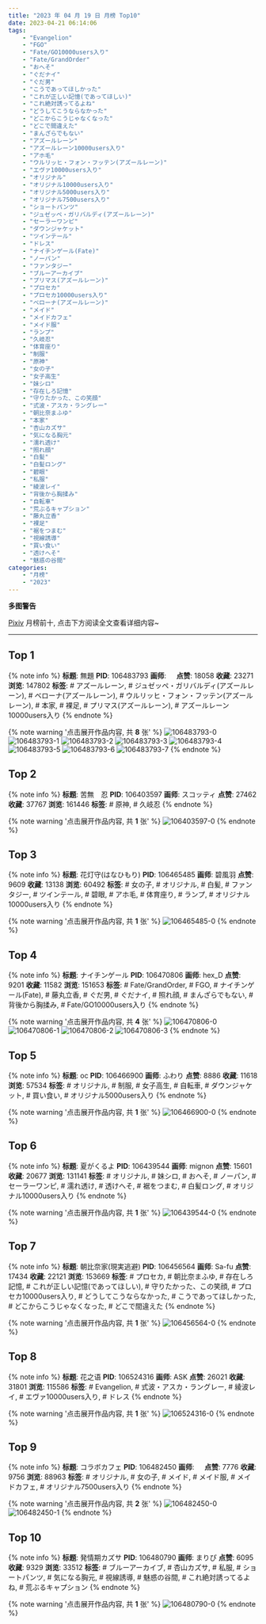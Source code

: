 ```yaml
---
title: "2023 年 04 月 19 日 月榜 Top10"
date: 2023-04-21 06:14:06
tags:
    - "Evangelion"
    - "FGO"
    - "Fate/GO10000users入り"
    - "Fate/GrandOrder"
    - "おへそ"
    - "ぐだナイ"
    - "ぐだ男"
    - "こうであってほしかった"
    - "これが正しい記憶(であってほしい)"
    - "これ絶対誘ってるよね"
    - "どうしてこうならなかった"
    - "どこからこうじゃなくなった"
    - "どこで間違えた"
    - "まんざらでもない"
    - "アズールレーン"
    - "アズールレーン10000users入り"
    - "アホ毛"
    - "ウルリッヒ・フォン・フッテン(アズールレーン)"
    - "エヴァ10000users入り"
    - "オリジナル"
    - "オリジナル10000users入り"
    - "オリジナル5000users入り"
    - "オリジナル7500users入り"
    - "ショートパンツ"
    - "ジュゼッペ・ガリバルディ(アズールレーン)"
    - "セーラーワンピ"
    - "ダウンジャケット"
    - "ツインテール"
    - "ドレス"
    - "ナイチンゲール(Fate)"
    - "ノーパン"
    - "ファンタジー"
    - "ブルーアーカイブ"
    - "プリマス(アズールレーン)"
    - "プロセカ"
    - "プロセカ10000users入り"
    - "ベローナ(アズールレーン)"
    - "メイド"
    - "メイドカフェ"
    - "メイド服"
    - "ランプ"
    - "久岐忍"
    - "体育座り"
    - "制服"
    - "原神"
    - "女の子"
    - "女子高生"
    - "妹シロ"
    - "存在しろ記憶"
    - "守りたかった、この笑顔"
    - "式波・アスカ・ラングレー"
    - "朝比奈まふゆ"
    - "本家"
    - "杏山カズサ"
    - "気になる胸元"
    - "濡れ透け"
    - "照れ顔"
    - "白髪"
    - "白髪ロング"
    - "碧眼"
    - "私服"
    - "綾波レイ"
    - "背後から胸揉み"
    - "自転車"
    - "荒ぶるキャプション"
    - "藤丸立香"
    - "裸足"
    - "裾をつまむ"
    - "視線誘導"
    - "買い食い"
    - "透けへそ"
    - "魅惑の谷間"
categories:
    - "月榜"
    - "2023"
---
```


<i class="fa fa-triangle-exclamation"></i>**多图警告**<i class="fa fa-triangle-exclamation"></i>

[Pixiv](https://www.pixiv.net/) 月榜前十, 点击下方阅读全文查看详细内容~

<!-- more -->

---

## Top 1

{% note info %}
**标题**: 無題
**PID**: 106483793 **画师**: ㅤ
**点赞**: 18058 **收藏**: 23271 **浏览**: 147802
**标签**: # アズールレーン, # ジュゼッペ・ガリバルディ(アズールレーン), # ベローナ(アズールレーン), # ウルリッヒ・フォン・フッテン(アズールレーン), # 本家, # 裸足, # プリマス(アズールレーン), # アズールレーン10000users入り
{% endnote %}

{% note warning '点击展开作品内容, 共 **8** 张' %}
![106483793-0](https://i.pixiv.re/img-original/img/2023/03/23/18/50/22/106483793_p0.jpg)
![106483793-1](https://i.pixiv.re/img-original/img/2023/03/23/18/50/22/106483793_p1.jpg)
![106483793-2](https://i.pixiv.re/img-original/img/2023/03/23/18/50/22/106483793_p2.jpg)
![106483793-3](https://i.pixiv.re/img-original/img/2023/03/23/18/50/22/106483793_p3.jpg)
![106483793-4](https://i.pixiv.re/img-original/img/2023/03/23/18/50/22/106483793_p4.jpg)
![106483793-5](https://i.pixiv.re/img-original/img/2023/03/23/18/50/22/106483793_p5.jpg)
![106483793-6](https://i.pixiv.re/img-original/img/2023/03/23/18/50/22/106483793_p6.jpg)
![106483793-7](https://i.pixiv.re/img-original/img/2023/03/23/18/50/22/106483793_p7.jpg)
{% endnote %}

## Top 2

{% note info %}
**标题**: 苦無　忍
**PID**: 106403597 **画师**: スコッティ
**点赞**: 27462 **收藏**: 37767 **浏览**: 161446
**标签**: # 原神, # 久岐忍
{% endnote %}

{% note warning '点击展开作品内容, 共 **1** 张' %}
![106403597-0](https://i.pixiv.re/img-original/img/2023/03/21/00/00/36/106403597_p0.jpg)
{% endnote %}

## Top 3

{% note info %}
**标题**: 花灯守(はなひもり)
**PID**: 106465485 **画师**: 碧風羽
**点赞**: 9609 **收藏**: 13138 **浏览**: 60492
**标签**: # 女の子, # オリジナル, # 白髪, # ファンタジー, # ツインテール, # 碧眼, # アホ毛, # 体育座り, # ランプ, # オリジナル10000users入り
{% endnote %}

{% note warning '点击展开作品内容, 共 **1** 张' %}
![106465485-0](https://i.pixiv.re/img-original/img/2023/03/23/00/01/47/106465485_p0.jpg)
{% endnote %}

## Top 4

{% note info %}
**标题**: ナイチンゲール
**PID**: 106470806 **画师**: hex_D
**点赞**: 9201 **收藏**: 11582 **浏览**: 151653
**标签**: # Fate/GrandOrder, # FGO, # ナイチンゲール(Fate), # 藤丸立香, # ぐだ男, # ぐだナイ, # 照れ顔, # まんざらでもない, # 背後から胸揉み, # Fate/GO10000users入り
{% endnote %}

{% note warning '点击展开作品内容, 共 **4** 张' %}
![106470806-0](https://i.pixiv.re/img-original/img/2023/03/23/04/18/28/106470806_p0.jpg)
![106470806-1](https://i.pixiv.re/img-original/img/2023/03/23/04/18/28/106470806_p1.jpg)
![106470806-2](https://i.pixiv.re/img-original/img/2023/03/23/04/18/28/106470806_p2.jpg)
![106470806-3](https://i.pixiv.re/img-original/img/2023/03/23/04/18/28/106470806_p3.jpg)
{% endnote %}

## Top 5

{% note info %}
**标题**: oc
**PID**: 106466900 **画师**: ふわり
**点赞**: 8886 **收藏**: 11618 **浏览**: 57534
**标签**: # オリジナル, # 制服, # 女子高生, # 自転車, # ダウンジャケット, # 買い食い, # オリジナル5000users入り
{% endnote %}

{% note warning '点击展开作品内容, 共 **1** 张' %}
![106466900-0](https://i.pixiv.re/img-original/img/2023/03/23/00/43/11/106466900_p0.jpg)
{% endnote %}

## Top 6

{% note info %}
**标题**: 夏がくるよ
**PID**: 106439544 **画师**: mignon
**点赞**: 15601 **收藏**: 20677 **浏览**: 131141
**标签**: # オリジナル, # 妹シロ, # おへそ, # ノーパン, # セーラーワンピ, # 濡れ透け, # 透けへそ, # 裾をつまむ, # 白髪ロング, # オリジナル10000users入り
{% endnote %}

{% note warning '点击展开作品内容, 共 **1** 张' %}
![106439544-0](https://i.pixiv.re/img-original/img/2023/03/22/01/38/04/106439544_p0.jpg)
{% endnote %}

## Top 7

{% note info %}
**标题**: 朝比奈家(現実逃避)
**PID**: 106456564 **画师**: Sa-fu
**点赞**: 17434 **收藏**: 22121 **浏览**: 153669
**标签**: # プロセカ, # 朝比奈まふゆ, # 存在しろ記憶, # これが正しい記憶(であってほしい), # 守りたかった、この笑顔, # プロセカ10000users入り, # どうしてこうならなかった, # こうであってほしかった, # どこからこうじゃなくなった, # どこで間違えた
{% endnote %}

{% note warning '点击展开作品内容, 共 **1** 张' %}
![106456564-0](https://i.pixiv.re/img-original/img/2023/03/22/19/47/05/106456564_p0.jpg)
{% endnote %}

## Top 8

{% note info %}
**标题**: 花之语
**PID**: 106524316 **画师**: ASK
**点赞**: 26021 **收藏**: 31801 **浏览**: 115586
**标签**: # Evangelion, # 式波・アスカ・ラングレー, # 綾波レイ, # エヴァ10000users入り, # ドレス
{% endnote %}

{% note warning '点击展开作品内容, 共 **1** 张' %}
![106524316-0](https://i.pixiv.re/img-original/img/2023/03/25/00/01/14/106524316_p0.png)
{% endnote %}

## Top 9

{% note info %}
**标题**: コラボカフェ
**PID**: 106482450 **画师**: ㅤ
**点赞**: 7776 **收藏**: 9756 **浏览**: 88963
**标签**: # オリジナル, # 女の子, # メイド, # メイド服, # メイドカフェ, # オリジナル7500users入り
{% endnote %}

{% note warning '点击展开作品内容, 共 **2** 张' %}
![106482450-0](https://i.pixiv.re/img-original/img/2023/03/23/17/58/11/106482450_p0.jpg)
![106482450-1](https://i.pixiv.re/img-original/img/2023/03/23/17/58/11/106482450_p1.jpg)
{% endnote %}

## Top 10

{% note info %}
**标题**: 発情期カズサ
**PID**: 106480790 **画师**: まりぴ
**点赞**: 6095 **收藏**: 9329 **浏览**: 33512
**标签**: # ブルーアーカイブ, # 杏山カズサ, # 私服, # ショートパンツ, # 気になる胸元, # 視線誘導, # 魅惑の谷間, # これ絶対誘ってるよね, # 荒ぶるキャプション
{% endnote %}

{% note warning '点击展开作品内容, 共 **1** 张' %}
![106480790-0](https://i.pixiv.re/img-original/img/2023/03/23/16/34/39/106480790_p0.jpg)
{% endnote %}
